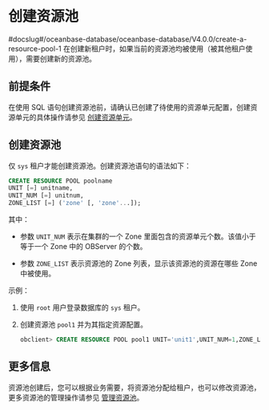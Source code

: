 # 创建资源池
#docslug#/oceanbase-database/oceanbase-database/V4.0.0/create-a-resource-pool-1
在创建新租户时，如果当前的资源池均被使用（被其他租户使用），需要创建新的资源池。

## 前提条件

在使用 SQL 语句创建资源池前，请确认已创建了待使用的资源单元配置，创建资源单元的具体操作请参见 [创建资源单元](../3.manage-resources/2.create-a-resource-unit-1.md)。

## 创建资源池

仅 `sys` 租户才能创建资源池。创建资源池语句的语法如下：

```sql
CREATE RESOURCE POOL poolname 
UNIT [=] unitname,
UNIT_NUM [=] unitnum, 
ZONE_LIST [=] ('zone' [, 'zone'...]);
```

其中：

* 参数 `UNIT_NUM` 表示在集群的一个 Zone 里面包含的资源单元个数。该值小于等于一个 Zone 中的 OBServer 的个数。

* 参数 `ZONE_LIST` 表示资源池的 Zone 列表，显示该资源池的资源在哪些 Zone 中被使用。

示例：

1. 使用 `root` 用户登录数据库的 `sys` 租户。

2. 创建资源池 `pool1` 并为其指定资源配置。

   ```sql
   obclient> CREATE RESOURCE POOL pool1 UNIT='unit1',UNIT_NUM=1,ZONE_LIST=('zone1','zone2','zone3');
   ```

## 更多信息

资源池创建后，您可以根据业务需要，将资源池分配给租户，也可以修改资源池，更多资源池的管理操作请参见 [管理资源池](5.manage-resource-pools-1/1.assign-a-resource-pool-to-a-tenant.md)。

